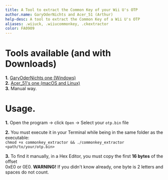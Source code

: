 ```yaml
---
title: A Tool to extract the Common Key of your Wii U's OTP
author.name: GaryOderNichts and Acer_51 (Arthur)
help-desc: A tool to extract the Common Key of a Wii U's OTP
aliases: .wiiuck, .wiiucommonkey, .ckextractor 
color: FA0909
---
```


# Tools available (and with Downloads)

**1.** [GaryOderNichts one (Windows)](https://github.com/GaryOderNichts/WiiUCommonKeyExtractor) <br>
**2.** [Acer_51's one (macOS and Linux)](https://github.com/acer51-doctom/commonkey_extractor) <br>
**3.** Manual way. <br>

# Usage.

**1.** Open the program -> click `Open` -> Select your `otp.bin` file

**2.** You must execute it in your Terminal while being in the same folder as the executable: <br> `chmod +x commonkey_extractor && ./commonkey_extractor <path/to/your/otp.bin>`

**3.** To find it manually, in a Hex Editor, you must copy the first **16 bytes** of the offset <br> 0xE0 or 0E0. **WARNING!** If you didn't know already, one byte is 2 letters and spaces do not count.